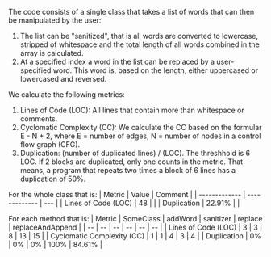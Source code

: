 The code consists of a single class that takes a list of words that can then be manipulated by the user:
1. The list can be "sanitized", that is all words are converted to lowercase, stripped of whitespace and the total length of all words combined in the array is calculated.
2. At a specified index a word in the list can be replaced by a user-specified word. This word is, based on the length, either uppercased or lowercased and reversed.

We calculate the following metrics:
1. Lines of Code (LOC): All lines that contain more than whitespace or comments.
2. Cyclomatic Complexity (CC): We calculate the CC based on the formular E - N + 2, where E = number of edges, N = number of nodes in a control flow graph (CFG).
3. Duplication: (number of duplicated lines) / (LOC). The threshhold is 6 LOC. If 2 blocks are duplicated, only one counts in the metric. That means, a program that repeats two times a block of 6 lines has a duplication of 50%.


For the whole class that is:
| Metric  | Value | Comment |
| ------------- | ------------- | --- |
| Lines of Code (LOC)  | 48  | |
| Duplication  | 22.91%  | |

For each method that is:
| Metric | SomeClass | addWord | sanitizer | replace | replaceAndAppend |
| --     |  --       | --      |    --     | --      |    --            |
| Lines of Code (LOC) | 3       | 3      |    8     | 13      |    15            |
| Cyclomatic Complexity (CC) | 1       | 1      |    4     | 3      |    4            |
| Duplication | 0%       | 0%      |    0%     | 100%      |    84.61%            |
